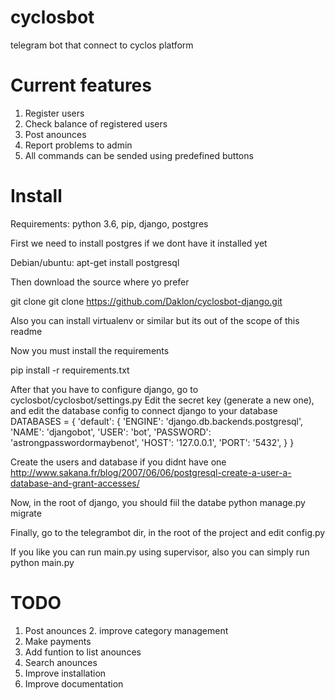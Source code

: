 # cyclosbot
telegram bot that connect to cyclos platform

# Current features
1. Register users 
2. Check balance of registered users
3. Post anounces
4. Report problems to admin
5. All commands can be sended using predefined buttons

# Install
Requirements: python 3.6, pip, django, postgres

First we need to install postgres if we dont have it installed yet

Debian/ubuntu:
apt-get install postgresql

Then download the source where yo prefer

git clone git clone https://github.com/Daklon/cyclosbot-django.git

Also you can install virtualenv or similar but its out of the scope of this readme

Now you must install the requirements

pip install -r requirements.txt

After that you have to configure django, go to cyclosbot/cyclosbot/settings.py
Edit the secret key (generate a new one), and edit the database config to connect django to your database
DATABASES = {
    'default': {
        'ENGINE': 'django.db.backends.postgresql',
        'NAME': 'djangobot',
        'USER': 'bot',
        'PASSWORD': 'astrongpasswordormaybenot',
        'HOST': '127.0.0.1',
        'PORT': '5432',
    }
}

Create the users and database if you didnt have one
http://www.sakana.fr/blog/2007/06/06/postgresql-create-a-user-a-database-and-grant-accesses/

Now, in the root of django, you should fiil the databe
python manage.py migrate

Finally, go to the telegrambot dir, in the root of the project and edit config.py

If you like you can run main.py using supervisor, also you can simply run python main.py

# TODO
1. Post anounces 
	2. improve category management
2. Make payments
3. Add funtion to list anounces
4. Search anounces
5. Improve installation
6. Improve documentation
